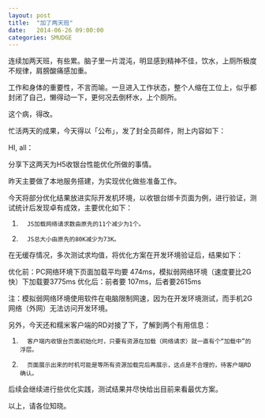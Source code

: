 ```yaml
---
layout: post
title:  "加了两天班"
date:   2014-06-26 09:00:00
categories: SMUDGE
---
```



连续加两天班，有些累。脑子里一片混沌，明显感到精神不佳，饮水，上厕所极度不规律，肩膀酸痛感加重。

工作和身体的重要性，不言而喻。一旦进入工作状态，整个人缩在工位上，似乎都封闭了自己，懒得动一下，更何况去倒杯水，上个厕所。

这个病，得改。

忙活两天的成果，今天得以「公布」，发了封全员邮件，附上内容如下：

HI, all：
 
分享下这两天为H5收银台性能优化所做的事情。
 
昨天主要做了本地服务搭建，为实现优化做些准备工作。
 
今天将部分优化结果放进实际开发机环境，以收银台绑卡页面为例，进行验证，测试统计后发现卓有成效，主要优化如下：
 
1.       JS加载网络请求数由原先的11个减少为1个。
2.       JS总大小由原先的80K减少为73K。
 
在无缓存情况，多次测试求均值，将优化方案在开发环境验证后，结果如下：
 
优化前：PC网络环境下页面加载平均要 474ms，模拟弱网络环境（速度要比2G快）下加载要3775ms
优化后：前者要 107ms，后者要2615ms
 
注：模拟弱网络环境使用软件在电脑限制网速，因为在开发环境测试，而手机2G网络（外网）无法访问开发环境。
 
 
另外，今天还和糯米客户端的RD对接了下，了解到两个有用信息：
1.       客户端内收银台页面初始化时，只要有资源在加载（网络请求）就一直有个“加载中”的浮层。
2.       页面展示出来的时机可能是等所有资源加载完后再展示，这点是不合理的，待客户端RD确认。
 
后续会继续进行些优化实践，测试结果并尽快给出目前来看最优方案。
 
以上，请各位知晓。